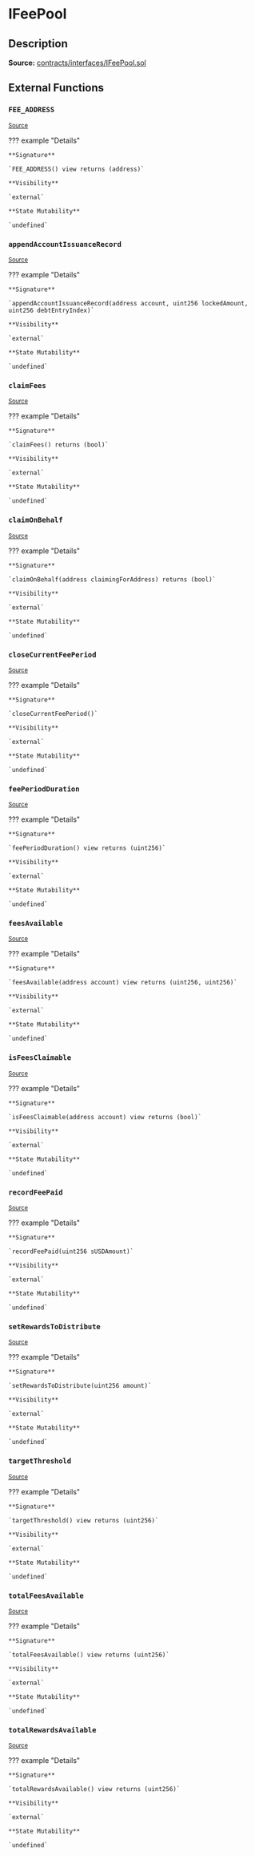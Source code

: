 # IFeePool

## Description

**Source:** [contracts/interfaces/IFeePool.sol](https://github.com/Synthetixio/synthetix/tree/v2.41.0-alpha/contracts/interfaces/IFeePool.sol)

## External Functions

### `FEE_ADDRESS`

<sub>[Source](https://github.com/Synthetixio/synthetix/tree/v2.41.0-alpha/contracts/interfaces/IFeePool.sol#L9)</sub>

??? example "Details"

    **Signature**

    `FEE_ADDRESS() view returns (address)`

    **Visibility**

    `external`

    **State Mutability**

    `undefined`

### `appendAccountIssuanceRecord`

<sub>[Source](https://github.com/Synthetixio/synthetix/tree/v2.41.0-alpha/contracts/interfaces/IFeePool.sol#L31)</sub>

??? example "Details"

    **Signature**

    `appendAccountIssuanceRecord(address account, uint256 lockedAmount, uint256 debtEntryIndex)`

    **Visibility**

    `external`

    **State Mutability**

    `undefined`

### `claimFees`

<sub>[Source](https://github.com/Synthetixio/synthetix/tree/v2.41.0-alpha/contracts/interfaces/IFeePool.sol#L24)</sub>

??? example "Details"

    **Signature**

    `claimFees() returns (bool)`

    **Visibility**

    `external`

    **State Mutability**

    `undefined`

### `claimOnBehalf`

<sub>[Source](https://github.com/Synthetixio/synthetix/tree/v2.41.0-alpha/contracts/interfaces/IFeePool.sol#L26)</sub>

??? example "Details"

    **Signature**

    `claimOnBehalf(address claimingForAddress) returns (bool)`

    **Visibility**

    `external`

    **State Mutability**

    `undefined`

### `closeCurrentFeePeriod`

<sub>[Source](https://github.com/Synthetixio/synthetix/tree/v2.41.0-alpha/contracts/interfaces/IFeePool.sol#L28)</sub>

??? example "Details"

    **Signature**

    `closeCurrentFeePeriod()`

    **Visibility**

    `external`

    **State Mutability**

    `undefined`

### `feePeriodDuration`

<sub>[Source](https://github.com/Synthetixio/synthetix/tree/v2.41.0-alpha/contracts/interfaces/IFeePool.sol#L13)</sub>

??? example "Details"

    **Signature**

    `feePeriodDuration() view returns (uint256)`

    **Visibility**

    `external`

    **State Mutability**

    `undefined`

### `feesAvailable`

<sub>[Source](https://github.com/Synthetixio/synthetix/tree/v2.41.0-alpha/contracts/interfaces/IFeePool.sol#L11)</sub>

??? example "Details"

    **Signature**

    `feesAvailable(address account) view returns (uint256, uint256)`

    **Visibility**

    `external`

    **State Mutability**

    `undefined`

### `isFeesClaimable`

<sub>[Source](https://github.com/Synthetixio/synthetix/tree/v2.41.0-alpha/contracts/interfaces/IFeePool.sol#L15)</sub>

??? example "Details"

    **Signature**

    `isFeesClaimable(address account) view returns (bool)`

    **Visibility**

    `external`

    **State Mutability**

    `undefined`

### `recordFeePaid`

<sub>[Source](https://github.com/Synthetixio/synthetix/tree/v2.41.0-alpha/contracts/interfaces/IFeePool.sol#L37)</sub>

??? example "Details"

    **Signature**

    `recordFeePaid(uint256 sUSDAmount)`

    **Visibility**

    `external`

    **State Mutability**

    `undefined`

### `setRewardsToDistribute`

<sub>[Source](https://github.com/Synthetixio/synthetix/tree/v2.41.0-alpha/contracts/interfaces/IFeePool.sol#L39)</sub>

??? example "Details"

    **Signature**

    `setRewardsToDistribute(uint256 amount)`

    **Visibility**

    `external`

    **State Mutability**

    `undefined`

### `targetThreshold`

<sub>[Source](https://github.com/Synthetixio/synthetix/tree/v2.41.0-alpha/contracts/interfaces/IFeePool.sol#L17)</sub>

??? example "Details"

    **Signature**

    `targetThreshold() view returns (uint256)`

    **Visibility**

    `external`

    **State Mutability**

    `undefined`

### `totalFeesAvailable`

<sub>[Source](https://github.com/Synthetixio/synthetix/tree/v2.41.0-alpha/contracts/interfaces/IFeePool.sol#L19)</sub>

??? example "Details"

    **Signature**

    `totalFeesAvailable() view returns (uint256)`

    **Visibility**

    `external`

    **State Mutability**

    `undefined`

### `totalRewardsAvailable`

<sub>[Source](https://github.com/Synthetixio/synthetix/tree/v2.41.0-alpha/contracts/interfaces/IFeePool.sol#L21)</sub>

??? example "Details"

    **Signature**

    `totalRewardsAvailable() view returns (uint256)`

    **Visibility**

    `external`

    **State Mutability**

    `undefined`
